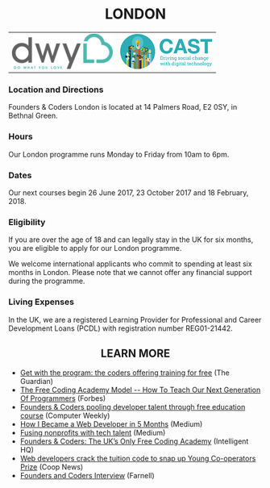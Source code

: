 <h1 align='center'>LONDON</h1>

<table class='portfolio_table'>
  <tr class='portfolio_table_row'>
    <td class='portfolio_item_container'>
      <a href="http://www.dwyl.io/"
        alt="DWYL - Do What You Love">
        <img class="partners-section-image" alt="DWYL logo" src="/assets/partners/dwyl-logo.png"/>
      </a>
    </td>
    <td class='portfolio_item_container'>
      <a href="http://www.wearecast.org.uk/"
        alt="Cast">
        <img class="partners-section-image" alt="Cast logo" src="/assets/partners/cast.png"/>
      </a>
    </td>
  </tr>
</table>

### Location and Directions
Founders & Coders London is located at 14 Palmers Road, E2 0SY, in Bethnal Green.

### Hours
Our London programme runs Monday to Friday from 10am to 6pm.

### Dates
Our next courses begin 26 June 2017, 23 October 2017 and 18 February, 2018.

### Eligibility
If you are over the age of 18 and can legally stay in the UK for six months, you are eligible to apply for our London programme.

We welcome international applicants who commit to spending at least six months in London. Please note that we cannot offer any financial support during the programme.

### Living Expenses
In the UK, we are a registered Learning Provider for Professional and Career Development Loans (PCDL) with registration number REG01-21442.


<h2 align='center'>LEARN MORE</h2>

+ [Get with the program: the coders offering training for free](https://www.theguardian.com/technology/2015/jul/26/founders-coders-coding-free-training-london) (The Guardian)
+ [The Free Coding Academy Model -- How To Teach Our Next Generation Of Programmers](https://www.forbes.com/forbes/welcome/?toURL=https://www.forbes.com/sites/adrianbridgwater/2015/08/13/the-free-coding-academy-model-how-to-teach-our-next-generation-of-programmers/&refURL=&referrer=#6b07b18829c5) (Forbes)
+ [Founders & Coders pooling developer talent through free education course](http://www.computerweekly.com/news/2240236082/Founders-Coders-pooling-developer-talent-through-free-education-course) (Computer Weekly)
+ [How I Became a Web Developer in 5 Months](https://medium.com/learning-new-stuff/from-non-technical-to-hired-in-5-months-d010f601b1bc#.qnysdqs1z) (Medium)
+ [Fusing nonprofits with tech talent](https://medium.com/@wearecast/fusing-nonprofits-with-tech-talent-bddd5ddbe7bb#.16xbm32wb) (Medium)
+ [Founders & Coders: The UK’s Only Free Coding Academy](http://www.intelligenthq.com/innovation-management/founders-coders-the-uks-only-free-coding-academy/) (Intelligent HQ)
+ [Web developers crack the tuition code to snap up Young Co-operators Prize](http://www.uk.coop/newsroom/web-developers-crack-tuition-code-snap-young-co-operators-prize) (Coop News)
+ [Founders and Coders Interview](http://uk.farnell.com/founders-and-coders-interview) (Farnell)
